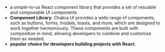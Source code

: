 - a simple-to-us React component library that provides a set of resuable and composable UI components 
- **Component Library**: Chakra UI provides a wide range of components, such as buttons, forms, modals, toasts, and more, which are designed to work together harmoniously. These components are built with composition in mind, allowing developers to combine and customize them as needed.
- **popular choice for developers building projects with React.**